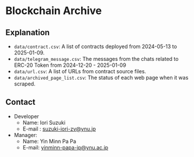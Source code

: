 # Blockchain Archive
## Explanation
- `data/contract.csv`: A list of contracts deployed from 2024-05-13 to 2025-01-09.
- `data/telegram_message.csv`: The messages from the chats related to ERC-20 Token from 2024-12-20 - 2025-01-09
- `data/url.csv`: A list of URLs from contract source files.
- `data/archived_page_list.csv`: The status of each web page when it was scraped.

## Contact
- Developer
    - Name: Iori Suzuki
    - E-mail : suzuki-iori-zv@ynu.jp
- Manager:
    - Name: Yin Minn Pa Pa
    - E-mail: yinminn-papa-jp@ynu.ac.jp